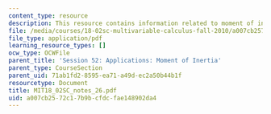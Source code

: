 ```yaml
---
content_type: resource
description: This resource contains information related to moment of inertia.
file: /media/courses/18-02sc-multivariable-calculus-fall-2010/a007cb2572c17b9bcfdcfae148902da4_MIT18_02SC_notes_26.pdf
file_type: application/pdf
learning_resource_types: []
ocw_type: OCWFile
parent_title: 'Session 52: Applications: Moment of Inertia'
parent_type: CourseSection
parent_uid: 71ab1fd2-8595-ea71-a49d-ec2a50b44b1f
resourcetype: Document
title: MIT18_02SC_notes_26.pdf
uid: a007cb25-72c1-7b9b-cfdc-fae148902da4
---
```

